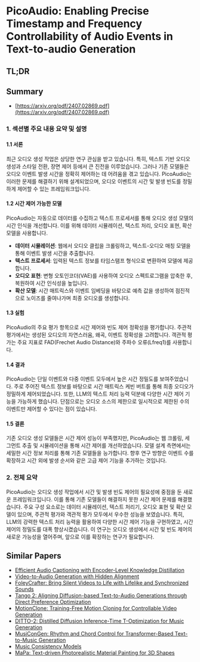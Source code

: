 # PicoAudio: Enabling Precise Timestamp and Frequency Controllability of Audio Events in Text-to-audio Generation
## TL;DR
## Summary
- [https://arxiv.org/pdf/2407.02869.pdf](https://arxiv.org/pdf/2407.02869.pdf)

### 1. 섹션별 주요 내용 요약 및 설명

#### 1.1 서론
최근 오디오 생성 작업은 상당한 연구 관심을 받고 있습니다. 특히, 텍스트 기반 오디오 생성과 스타일 전환, 장면 제어 등에서 큰 진전을 이루었습니다. 그러나 기존 모델들은 오디오 이벤트 발생 시간을 정확히 제어하는 데 어려움을 겪고 있습니다. PicoAudio는 이러한 문제를 해결하기 위해 설계되었으며, 오디오 이벤트의 시간 및 발생 빈도를 정밀하게 제어할 수 있는 프레임워크입니다.

#### 1.2 시간 제어 가능한 모델
PicoAudio는 자동으로 데이터를 수집하고 텍스트 프로세서를 통해 오디오 생성 모델의 시간 인식을 개선합니다. 이를 위해 데이터 시뮬레이션, 텍스트 처리, 오디오 표현, 확산 모델을 사용합니다. 

- **데이터 시뮬레이션**: 웹에서 오디오 클립을 크롤링하고, 텍스트-오디오 매칭 모델을 통해 이벤트 발생 시간을 추출합니다.
- **텍스트 프로세서**: 입력된 텍스트 정보를 타임스탬프 형식으로 변환하여 모델에 제공합니다.
- **오디오 표현**: 변형 오토인코더(VAE)를 사용하여 오디오 스펙트로그램을 압축한 후, 복원하여 시간 인식성을 높입니다.
- **확산 모델**: 시간 매트릭스와 이벤트 임베딩을 바탕으로 예측 값을 생성하여 점진적으로 노이즈를 줄여나가며 최종 오디오를 생성합니다.

#### 1.3 실험
PicoAudio의 주요 평가 항목으로 시간 제어와 빈도 제어 정확성을 평가합니다. 주관적 평가에서는 생성된 오디오의 자연스러움, 왜곡, 이벤트 정확성을 고려합니다. 객관적 평가는 주요 지표로 FAD(Frechet Audio Distance)와 주파수 오류(Lfreq1)를 사용합니다.

#### 1.4 결과
PicoAudio는 단일 이벤트와 다중 이벤트 모두에서 높은 시간 정밀도를 보여주었습니다. 주로 주어진 텍스트 정보를 바탕으로 시간 매트릭스 케빈 버트를 통해 최종 오디오가 정밀하게 제어되었습니다. 또한, LLM의 텍스트 처리 능력 덕분에 다양한 시간 제어 기능을 가능하게 했습니다. 단점으로는 오디오 소스의 제한으로 일시적으로 제한된 수의 이벤트만 제어할 수 있다는 점이 있습니다.

#### 1.5 결론
기존 오디오 생성 모델들은 시간 제어 성능이 부족했지만, PicoAudio는 웹 크롤링, 세그먼트 추출 및 시뮬레이션을 통해 시간 제어를 개선하였습니다. 모델 설계 측면에서는 세밀한 시간 정보 처리를 통해 기존 모델들을 능가합니다. 향후 연구 방향은 이벤트 수를 확장하고 시간 외에 발생 순서와 같은 고급 제어 기능을 추가하는 것입니다.

### 2. 전체 요약

PicoAudio는 오디오 생성 작업에서 시간 및 발생 빈도 제어의 필요성에 중점을 둔 새로운 프레임워크입니다. 이를 통해 기존 모델들이 해결하지 못한 시간 제어 문제를 해결했습니다. 주요 구성 요소로는 데이터 시뮬레이션, 텍스트 처리기, 오디오 표현 및 확산 모델이 있으며, 주관적 평가와 객관적 평가 모두에서 우수한 성능을 보였습니다. 특히, LLM의 강력한 텍스트 처리 능력을 활용하여 다양한 시간 제어 기능을 구현하였고, 시간 제어의 정밀도를 대폭 향상시켰습니다. 이 연구는 오디오 생성에서 시간 및 빈도 제어의 새로운 가능성을 열어주며, 앞으로 이를 확장하는 연구가 필요합니다.

## Similar Papers
- [Efficient Audio Captioning with Encoder-Level Knowledge Distillation](2407.14329.md)
- [Video-to-Audio Generation with Hidden Alignment](2407.07464.md)
- [FoleyCrafter: Bring Silent Videos to Life with Lifelike and Synchronized Sounds](2407.01494.md)
- [Tango 2: Aligning Diffusion-based Text-to-Audio Generations through Direct Preference Optimization](2404.09956.md)
- [MotionClone: Training-Free Motion Cloning for Controllable Video Generation](2406.05338.md)
- [DITTO-2: Distilled Diffusion Inference-Time T-Optimization for Music Generation](2405.20289.md)
- [MusiConGen: Rhythm and Chord Control for Transformer-Based Text-to-Music Generation](2407.15060.md)
- [Music Consistency Models](2404.13358.md)
- [MaPa: Text-driven Photorealistic Material Painting for 3D Shapes](2404.17569.md)
